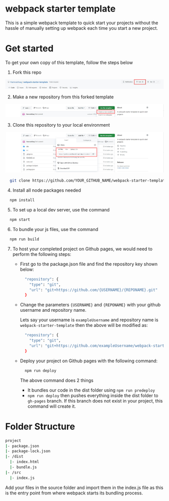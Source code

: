 # webpack starter template

This is a simple webpack template to quick start your projects without the hassle of manually setting up webpack each time you start a new project.

# Get started

To get your own copy of this template, follow the steps below

1. Fork this repo

<img src="./extra-assets/fork.JPG" alt="Fork repo by clicking on the fork button" title="Fork repo">

2. Make a new repository from this forked template

<img src="./extra-assets/create-new-repo.JPG" alt="Create a new repository by clicking on the 'use this template' button and selecting 'create a new repository' " title="Create a new repository">

3. Clone this repository to your local environment

<img src="./extra-assets/clone-repo.JPG" alt="Clone the repository by clicking on the 'clone' button and copying the URL from HTTPS" title="Clone repository">

```sh
  git clone https://github.com/YOUR_GITHUB_NAME/webpack-starter-template.git
```

4. Install all node packages needed

```sh
  npm install
```

5. To set up a local dev server, use the command

```sh
  npm start
```

6. To bundle your js files, use the command

```sh
  npm run build
```

7. To host your completed project on Github pages, we would need to perform the following steps:

   - First go to the package.json file and find the repository key shown below:

     ```sh
       "repository": {
         "type": "git",
         "url": "git+https://github.com/{USERNAME}/{REPONAME}.git"
       }
     ```

   - Change the parameters `{USERNAME}` and `{REPONAME}` with your github username and repository name.

     Lets say your username is `exampleUsername` and repository name is `webpack-starter-template` then the above will be modified as:

     ```sh
       "repository": {
         "type": "git",
         "url": "git+https://github.com/exampleUsername/webpack-starter-template.git"
       }
     ```

   - Deploy your project on Github pages with the following command:

     ```sh
       npm run deploy
     ```

     The above command does 2 things

     - It bundles our code in the dist folder using `npm run predeploy`
     - `npm run deploy` then pushes everything inside the dist folder to `gh-pages` branch. If this branch does not exist in your project, this command will create it.

# Folder Structure

```sh
project
|- package.json
|- package-lock.json
|- /dist
  |- index.html
  |- bundle.js
|- /src
  |- index.js
```

Add your files in the source folder and import them in the index.js file as this is the entry point from where webpack starts its bundling process.
